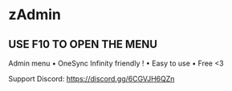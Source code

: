 # zAdmin

## USE F10 TO OPEN THE MENU


Admin menu
• OneSync Infinity friendly !
• Easy to use
• Free <3

Support Discord: https://discord.gg/6CGVJH6QZn
